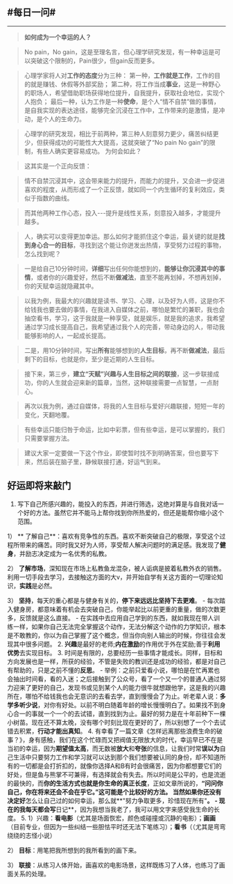 #每日一问# 
----
<!-- toc -->
-----

>**如何成为一个幸运的人？**

>No pain，No gain，这是至理名言，但心理学研究发现，有一种幸运是可以突破这个限制的，Pain很少，但gain反而更多。

>心理学家将人对**工作的态度**分为三种：
第一种，**工作就是工作**，工作的目的就是赚钱、休假等外部奖励；
第二种，将工作当成**事业**，这是一种野心的职场人，希望借助职场获得地位提升，自我提升，获取社会地位，实现个人抱负；
最后一种，认为工作是一种**使命**，是个人“情不自禁”做的事情，是自我实现的表达途径，能够完全沉浸在工作中，工作带来的是激情，是冲动，是个人的生命力。

>心理学的研究发现，相比于前两种，第三种人刻意努力更少，痛苦纠结更少，但获得成功的可能性大大提高，这就突破了“No pain No gain”的限制，有些人确实更容易成功。
为何会如此？

>这其实是一个正向反馈：

>情不自禁沉浸其中，这会带来能力的提升，而能力的提升，又会进一步促进喜欢的程度，从而形成了一个正反馈，就如同一个内生循环的复利效应，类似于指数的曲线。

>而其他两种工作心态，投入---提升是线性关系，刻意投入越多，才能提升越多。

>人，确实可以变得更加幸运。那么如何才能抓住这个幸运，最关键的就是**找到身心合一的目标**，寻找到这个能让你迸发出热情，享受努力过程的事物，怎么找到呢？

>一是给自己10分钟时间，**详细**写出任何你能想到的，**能够让你沉浸其中的事情**，或者你的兴趣爱好，然后不断**做减法**，直至不能再划掉，不想再划掉，你的天赋幸运就隐藏其中。

>以我为例，我最大的兴趣就是读书、学习、心理，以及好为人师，这是你不给钱我也要去做的事情，在我进入自媒体之前，哪怕是繁忙的兼职，我也会抽空看书，学习，这于我就是一种享受，就是娱乐，就是我的追求，我希望通过学习成长提高自己，我希望通过我个人的完善，带动身边的人，带动我能够影响的人，一起成长提高。

>二是，用10分钟时间，写出**所有**能够想到的**人生目标**，再不断**做减法**，最后剩下的目标，也就是你，至少是近期的人生目标。

>接下来，第三步，**建立“天赋”兴趣与人生目标之间的联接**，这一步联接成功，你的人生就会迎来新的篇章，当然，这种联接需要一点智慧，一点耐心。

>再次以我为例，通过自媒体，将我的人生目标与爱好兴趣联接，短短一年的变化，天翻地覆。

>有些幸运只能归咎于命运，比如中彩票，但有些幸运，是可以掌握的，我们只需要掌握方法。

>建议大家一定要做一下这个作业，即使暂时找不到明确答案，但也要写下来，然后装在脑子里，静候联接打通，好运气到来。

## 好运即将来敲门 ## 
1. 写下自己所感兴趣的，能投入的东西，并进行筛选，这绝对算是与自我对话一个好的方法。虽然它并不能马上帮你找到你所热爱的，但还是能帮你缩小这个范围。
 
 1）  ** 了解自己**：喜欢有竞争性的东西。喜欢不断突破自己的极限，享受这个过程所带来的痛苦。同时我又好为人师，享受帮人解决问题时的满足感。我发现了**健身**，并励志决定成为一名优秀的私教。
 
 2） **了解市场**，深知现在市场上私教鱼龙混杂，被人诟病是披着私教外衣的销售。利用一切手段去学习，去接触这方面的大v，并开始自学有关这方面的一切理论知识，**实践**是必然。
 
 3） **坚持**，每天的重心都是与健身有关的，**停下来远远比坚持下去更难**。
    - 每次踏入健身房，都意味着有机会去突破自己，你能举起比以前更重的重量，做的次数更多，反馈就是这么直接。
    - 在实践中去应用自己学到的东西，就如我现在带人训练一样，如果你自己无法完全掌握这个动作，无法分解这个动作的力学知识，根本是不敢教的，你以为自己掌握了这个概念，但当你向别人输出的时候，你往往会发现其中很多问题。
2. **兴趣**是最好的老师;**内在激励**的作用优于外在奖励;善于**利用优势**去实现目标。
3. 时间是有限的，总要经历一些事情才能成长。同样，目标和方向发展也是一样，所获的经验，不管是失败的教训还是成功的经验，都是对自己有帮助的，只是之前不懂的**反思**。
    - 举例：之前只爱看小说，哪怕是在忙再累也会抽出时间看，看的入迷；之后接触到了公众号，看了一个又一个的普通人通过努力迎来了更好的自己，发现书或见到某个人的能力很牛就想跟他学，这是我的兴趣所在，哪怕不给钱我也会无意识的去看去学，直到慢慢会了为止。听老辈人说：**多学多听少说**，对你有好处。以前不明白随着年龄的增长慢慢明白了。如果找不到身心合一的事就一个一个的去试错，直到找到为止。最好的努力是在十年前种下一棵小树苗。现在还不算太晚，没有哪个时刻比现在更好的了，所以别想了一个个去试错去积累，**行动才能出真知**。
4. 有幸看了一篇文章《怎样远离那些浪费生命的破事？》，身有感触，我们在这个忙碌而又把阀值无限放大的时代，幸运早已不在是当初的幸运，因为**期望值太高**，而无数被**放大**和**夸张**的信息，让我们时常**误以为**自己生活中只要努力工作和学习就可以达到那个我们想要被认同的身份，却不知道所有的一切都是会打折扣的，就像你选择A和B有时会很痛苦，因为你都想要它们的好处，但是鱼与熊掌不可兼得，有选择就会有失去。所以时间是公平的，也是流逝的最快的，而**你的生活方式也就是你生命的真正长度**，正如文章所说的，**“问问你自己，你在将来还会不会在乎它。”**这可能是个比较好的方法。 当然如果你还**没有决定好**怎么让自己过的如何幸运，那么就**"努力争取更多，珍惜现在所有"**。
    - 现在的我每天都会写**日记**，因为我想当我老了，我可以用文字来感受我生命的长度。
5. 
 1）兴趣：**看电影**（尤其是场面恢宏，颜色或碰撞或沉静的电影）；**画画**（目前专业，但因为一些纠结一些胆怯平时还无法下笔练习）；**看书**（（尤其是弯弯绕绕的志怪小说）
 
 2） **目标**：用笔把我所想到的我所看到的画下来。
 
 3） **联接**：从练习人体开始，画喜欢的电影场景，这样既练习了人体，也练习了画面关系的处理。


















